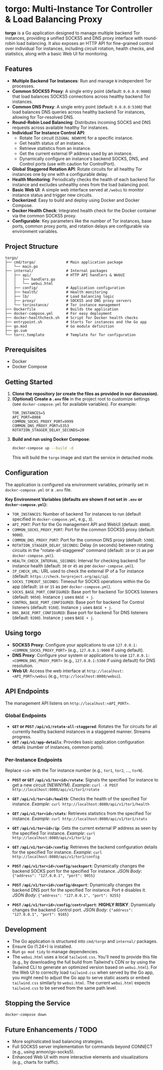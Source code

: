 # torgo: Multi-Instance Tor Controller & Load Balancing Proxy

**torgo** is a Go application designed to manage multiple backend Tor instances, providing a unified SOCKS5 and DNS proxy interface with round-robin load balancing. It also exposes an HTTP API for fine-grained control over individual Tor instances, including circuit rotation, health checks, and statistics, along with a basic Web UI for monitoring.

## Features

* **Multiple Backend Tor Instances**: Run and manage `N` independent Tor processes.
* **Common SOCKS5 Proxy**: A single entry point (default: `0.0.0.0:9000`) that load balances SOCKS5 connections across healthy backend Tor instances.
* **Common DNS Proxy**: A single entry point (default: `0.0.0.0:5300`) that load balances DNS queries across healthy backend Tor instances, allowing for Tor-resolved DNS.
* **Round-Robin Load Balancing**: Distributes incoming SOCKS and DNS requests across available healthy Tor instances.
* **Individual Tor Instance Control API**:
    * Rotate Tor circuit (`SIGNAL NEWNYM`) for a specific instance.
    * Get health status of an instance.
    * Retrieve statistics from an instance.
    * Get the current external IP address used by an instance.
    * Dynamically configure an instance's backend SOCKS, DNS, and Control ports (use with caution for ControlPort).
* **Global Staggered Rotation API**: Rotate circuits for all healthy Tor instances one by one with a configurable delay.
* **Health Monitoring**: Periodically checks the health of each backend Tor instance and excludes unhealthy ones from the load balancing pool.
* **Basic Web UI**: A simple web interface served at `/webui` to monitor instance status and trigger new circuits.
* **Dockerized**: Easy to build and deploy using Docker and Docker Compose.
* **Docker Health Check**: Integrated health check for the Docker container via the common SOCKS5 proxy.
* **Configurable**: Key parameters like the number of Tor instances, base ports, common proxy ports, and rotation delays are configurable via environment variables.

## Project Structure

```
torgo/
├── cmd/torgo/              # Main application package
│   └── main.go
├── internal/               # Internal packages
│   ├── api/                # HTTP API handlers & WebUI
│   │   ├── handlers.go
│   │   └── webui.html
│   ├── config/             # Application configuration
│   ├── health/             # Health monitoring
│   ├── lb/                 # Load balancing logic
│   ├── proxy/              # SOCKS5 and DNS proxy servers
│   └── torinstance/        # Tor instance management
├── Dockerfile              # Builds the application
├── docker-compose.yml      # For easy deployment
├── docker-healthcheck.sh   # Script for Docker health checks
├── entrypoint.sh           # Starts Tor instances and the Go app
├── go.mod                  # Go module definition
├── go.sum
└── torrc.template          # Template for Tor configuration
```
## Prerequisites

* Docker
* Docker Compose

## Getting Started

1.  **Clone the repository (or create the files as provided in our discussion).**
2.  **(Optional) Create a `.env` file** in the project root to customize settings (see `docker-compose.yml` for available variables). For example:
    ```env
    TOR_INSTANCES=5
    API_PORT=8088
    COMMON_SOCKS_PROXY_PORT=9999
    COMMON_DNS_PROXY_PORT=5353
    ROTATION_STAGGER_DELAY_SECONDS=20
    ```
3.  **Build and run using Docker Compose**:
    ```bash
    docker-compose up --build -d
    ```
    This will build the `torgo` image and start the service in detached mode.

## Configuration

The application is configured via environment variables, primarily set in `docker-compose.yml` or a `.env` file.

**Key Environment Variables (defaults are shown if not set in `.env` or `docker-compose.yml`):**

* `TOR_INSTANCES`: Number of backend Tor instances to run (default specified in `docker-compose.yml`, e.g., `3`).
* `API_PORT`: Port for the Go management API and WebUI (default: `8080`).
* `COMMON_SOCKS_PROXY_PORT`: Port for the common SOCKS5 proxy (default: `9000`).
* `COMMON_DNS_PROXY_PORT`: Port for the common DNS proxy (default: `5300`).
* `ROTATION_STAGGER_DELAY_SECONDS`: Delay (in seconds) between rotating circuits in the "rotate-all-staggered" command (default: `10` or `15` as per `docker-compose.yml`).
* `HEALTH_CHECK_INTERVAL_SECONDS`: Interval for checking backend Tor instance health (default: `30` or `45` as per `docker-compose.yml`).
* `IP_CHECK_URL`: URL used to check the external IP of a Tor instance (default: `https://check.torproject.org/api/ip`).
* `SOCKS_TIMEOUT_SECONDS`: Timeout for SOCKS operations within the Go app (default: `10` or `15` as per `docker-compose.yml`).
* `SOCKS_BASE_PORT_CONFIGURED`: Base port for backend Tor SOCKS listeners (default: `9050`). Instance `j` uses `BASE + j`.
* `CONTROL_BASE_PORT_CONFIGURED`: Base port for backend Tor Control listeners (default: `9160`). Instance `j` uses `BASE + j`.
* `DNS_BASE_PORT_CONFIGURED`: Base port for backend Tor DNS listeners (default: `9200`). Instance `j` uses `BASE + j`.

## Using torgo

* **SOCKS5 Proxy**: Configure your applications to use `127.0.0.1:<COMMON_SOCKS_PROXY_PORT>` (e.g., `127.0.0.1:9000` if using default).
* **DNS Proxy**: Configure your system or applications to use `127.0.0.1:<COMMON_DNS_PROXY_PORT>` (e.g., `127.0.0.1:5300` if using default) for DNS resolution.
* **Web UI**: Access the web interface at `http://localhost:<API_PORT>/webui` (e.g., `http://localhost:8080/webui`).

## API Endpoints

The management API listens on `http://localhost:<API_PORT>`.

### Global Endpoints

* **`GET` or `POST` `/api/v1/rotate-all-staggered`**:
    Rotates the Tor circuits for all currently healthy backend instances in a staggered manner. Streams progress.
* **`GET` `/api/v1/app-details`**:
    Provides basic application configuration details (number of instances, common ports).

### Per-Instance Endpoints

Replace `<id>` with the Tor instance number (e.g., `tor1`, `tor2`, ..., `torN`).

* **`POST` or `GET` `/api/v1/tor<id>/rotate`**:
    Signals the specified Tor instance to get a new circuit (NEWNYM).
    *Example*: `curl -X POST http://localhost:8080/api/v1/tor1/rotate`

* **`GET` `/api/v1/tor<id>/health`**:
    Checks the health of the specified Tor instance.
    *Example*: `curl http://localhost:8080/api/v1/tor1/health`

* **`GET` `/api/v1/tor<id>/stats`**:
    Retrieves statistics from the specified Tor instance.
    *Example*: `curl http://localhost:8080/api/v1/tor1/stats`

* **`GET` `/api/v1/tor<id>/ip`**:
    Gets the current external IP address as seen by the specified Tor instance.
    *Example*: `curl http://localhost:8080/api/v1/tor1/ip`

* **`GET` `/api/v1/tor<id>/config`**:
    Retrieves the backend configuration details for the specified Tor instance.
    *Example*: `curl http://localhost:8080/api/v1/tor1/config`

* **`POST` `/api/v1/tor<id>/config/socksport`**:
    Dynamically changes the backend SOCKS port for the specified Tor instance.
    *JSON Body*: `{"address": "127.0.0.1", "port": 9055}`

* **`POST` `/api/v1/tor<id>/config/dnsport`**:
    Dynamically changes the backend DNS port for the specified Tor instance. Port `0` disables it.
    *JSON Body*: `{"address": "127.0.0.1", "port": 9255}`

* **`POST` `/api/v1/tor<id>/config/controlport`**:
    **HIGHLY RISKY**. Dynamically changes the backend Control port.
    *JSON Body*: `{"address": "127.0.0.1", "port": 9165}`

## Development

* The Go application is structured into `cmd/torgo` and `internal/` packages.
* Ensure Go (1.24+) is installed.
* Run `go mod tidy` to manage dependencies.
* The `webui.html` uses a local `tailwind.css`. You'll need to provide this file (e.g., by downloading the full build from Tailwind's CDN or by using the Tailwind CLI to generate an optimized version based on `webui.html`). For the Web UI to correctly load `tailwind.css` when served by the Go app, you might need to adjust the Go app to serve static assets or embed `tailwind.css` similarly to `webui.html`. The current `webui.html` expects `tailwind.css` to be served from the same path level.

## Stopping the Service

```bash
docker-compose down
```

## Future Enhancements / TODO

* More sophisticated load balancing strategies.
* Full SOCKS5 server implementation for commands beyond CONNECT (e.g., using armon/go-socks5).
* Enhanced Web UI with more interactive elements and visualizations (e.g., charts for traffic).